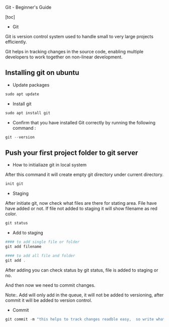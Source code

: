 Git - Beginner's Guide

[toc]



- Git

Git is version control system used to handle small to very large projects efficiently. 

Git helps in tracking changes in the source code, enabling multiple developers to work together on non-linear development.



## Installing git on ubuntu

- Update packages

```powershell
sudo apt update
```

- Install git

```powershell
sudo apt install git
```

- Confirm that you have installed Git correctly by running the following command :

```powershell
git --version
```



## Push your first project folder to git server

- How to initialiaze git in local system

After this command it will create empty git directory under current directory.

```powershell
init git
```

- Staging

After initiate git, now check what files are there for stating area.  File have have added or not.  If file not added to staging it will show filename as red color. 

```powershell
git status
```

- Add to staging

```powershell
#### to add single file or folder
git add filename
```

```powershell
#### to add all file and folder
git add .
```

After adding you can check status by git status,  file is added to staging or no.

And then now we need to commit changes.

Note:.  Add will only add in the queue,  it will not be added to versioning,  after commit it will be added to version control.

- Commit

```powershell
git commit -m "this helps to track changes readble easy,  so write what changes you made"
```
